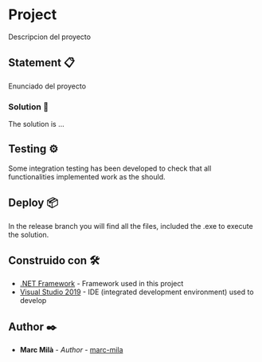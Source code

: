 # Project

Descripcion del proyecto

## Statement 📋

Enunciado del proyecto

### Solution 🔧

The solution is ...

## Testing ⚙️

Some integration testing has been developed to check that all functionalities implemented work as the should.

## Deploy 📦

In the release branch you will find all the files, included the .exe to execute the solution.

## Construido con 🛠️

* [.NET Framework](https://docs.microsoft.com/es-es/dotnet/) - Framework used in this project
* [Visual Studio 2019](https://visualstudio.microsoft.com/es/vs/) - IDE (integrated development environment) used to develop

## Author ✒️

* **Marc Milà** - *Author* - [marc-mila](https://github.com/marc-mila)

